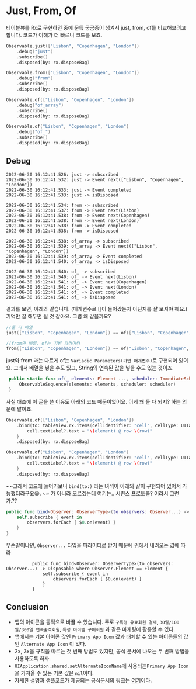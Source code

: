 
# Just, From, Of

테이블뷰를 Rx로 구현하던 중에 문득 궁금증이 생겨서 just, from, of를 비교해보려고 합니다.
코드가 이해가 더 빠르니 코드를 보죠. 


```swift
Observable.just(["Lisbon", "Copenhagen", "London"])
    .debug("just")
    .subscribe()
    .disposed(by: rx.disposeBag)

Observable.from(["Lisbon", "Copenhagen", "London"])
    .debug("from")
    .subscribe()
    .disposed(by: rx.disposeBag)

Observable.of(["Lisbon", "Copenhagen", "London"])
    .debug("of_array")
    .subscribe()
    .disposed(by: rx.disposeBag)

Observable.of("Lisbon", "Copenhagen", "London")
    .debug("of_")
    .subscribe()
    .disposed(by: rx.disposeBag)
```

## Debug
```
2022-06-30 16:12:41.526: just -> subscribed
2022-06-30 16:12:41.532: just -> Event next(["Lisbon", "Copenhagen", "London"])
2022-06-30 16:12:41.533: just -> Event completed
2022-06-30 16:12:41.533: just -> isDisposed

2022-06-30 16:12:41.534: from -> subscribed
2022-06-30 16:12:41.537: from -> Event next(Lisbon)
2022-06-30 16:12:41.538: from -> Event next(Copenhagen)
2022-06-30 16:12:41.538: from -> Event next(London)
2022-06-30 16:12:41.538: from -> Event completed
2022-06-30 16:12:41.538: from -> isDisposed

2022-06-30 16:12:41.538: of_array -> subscribed
2022-06-30 16:12:41.539: of_array -> Event next(["Lisbon", "Copenhagen", "London"])
2022-06-30 16:12:41.539: of_array -> Event completed
2022-06-30 16:12:41.540: of_array -> isDisposed

2022-06-30 16:12:41.540: of_ -> subscribed
2022-06-30 16:12:41.540: of_ -> Event next(Lisbon)
2022-06-30 16:12:41.541: of_ -> Event next(Copenhagen)
2022-06-30 16:12:41.541: of_ -> Event next(London)
2022-06-30 16:12:41.541: of_ -> Event completed
2022-06-30 16:12:41.541: of_ -> isDisposed

```

결과를 보면, 아래와 같습니다. (매개변수로 []이 들어갔는지 아닌지를 잘 보셔야 해요.) 
기억만 잘 해두면 될 것 같아요. 그럼 왜 같을까요? 

```swift
//둘 다 배열
just(["Lisbon", "Copenhagen", "London"]) == of(["Lisbon", "Copenhagen", "London"]) 

//from만 배열, of는 가변 파라미터 
from(["Lisbon", "Copenhagen", "London"]) == of("Lisbon", "Copenhagen", "London")
```

just와 from 과는 다르게 of는 `Variadic Parameters(가변 매개변수)`로 구현되어 있어요. 그래서 배열을 넣을 수도 있고, String의 연속된 값을 넣을 수도 있는 것이죠. 

```swift
 public static func of(_ elements: Element ..., scheduler: ImmediateSchedulerType = CurrentThreadScheduler.instance) -> Observable<Element> {
	 ObservableSequence(elements: elements, scheduler: scheduler)
 }
```

사실 애초에 이 글을 쓴 이유도 아래의 코드 때문이었어요. 이게 왜 둘 다 되지? 하는 의문에 말이죠. 

```swift
Observable.of(["Lisbon", "Copenhagen", "London"])
    .bind(to: tableView.rx.items(cellIdentifier: "cell", cellType: UITableViewCell.self)) { (row, element, cell) in
        cell.textLabel?.text = "\(element) @ row \(row)"
    }
    .disposed(by: rx.disposeBag)

Observable.of("Lisbon", "Copenhagen", "London")
    .bind(to: tableView.rx.items(cellIdentifier: "cell", cellType: UITableViewCell.self)) { (row, element, cell) in
        cell.textLabel?.text = "\(element) @ row \(row)"
    }
    .disposed(by: rx.disposeBag)
```

~~그래서 코드에 들어가보니 `bind(to:)` 라는 녀석이 아래와 같이 구현되어 있어서 가능했더라구요😀. 
~~
가 아니라 모르겠는데 여기는.. 시퀀스 프로토콜? 이라서 그런가.?? 

```swift
public func bind<Observer: ObserverType>(to observers: Observer...) -> Disposable where Observer.Element == Element {
    self.subscribe { event in
        observers.forEach { $0.on(event) }
    }
}
```

무슨말이냐면, `Observer...` 타입을 파라미터로 받기 때문에 위에서 내려오는 값에 따라 

              public func bind<Observer: ObserverType>(to observers: Observer...) -> Disposable where Observer.Element == Element {
                  self.subscribe { event in
                      observers.forEach { $0.on(event) }
                  }
              }



## Conclusion
- 앱의 아이콘을 동적으로 바꿀 수 있습니다. 주로 `구독형 유료회원 결제`, `30일/100일/300일 연속출석회원`, `특정 아이템 구매회원` 과 같은 마케팅에 활용할 수 있다.  
- 앱에서는 기본 아이콘 값인 `Primary App Icon` 값과 대체할 수 있는 아이콘들의 값인 `Alternate App Icon` 이 있다.
- 2x, 3x을 규칙을 따르는 첫 번째 방법도 있지만, 공식 문서에 나오는 두 번째 방법을 사용하도록 하자. 
- `UIApplication.shared.setAlternateIconName`에 사용되는`Primary App Icon`을 가져올 수 있는 기본 값은 `nil`이다. 
- 자세한 설명과 샘플코드가 제공되는 공식문서의 링크는 [여기](https://developer.apple.com/documentation/xcode/asset_management/configuring_your_app_to_use_alternate_app_icons)이다.





